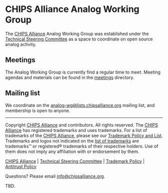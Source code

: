 # CHIPS Alliance Analog Working Group

The [CHIPS Alliance](https://chipsalliance.org) Analog Working Group was established under the [Technical Steering Committee](https://github.com/chipsalliance/tsc) as a space to coordinate on open source analog activity.

## Meetings

The Analog Working Group is currently find a regular time to meet. Meeting agendas and materials can be found in the [meetings](./meetings) directory.

## Mailing list

We coordinate on the [analog-wg@lists.chipsalliance.org](mailto:analog-wg@lists.chipsalliance.org) mailing list, and membership is open to anyone.

---

Copyright [CHIPS Alliance](https://chipsalliance.org) and contributors. All rights reserved. The [CHIPS Alliance](https://chipsalliance.org) has registered trademarks and uses trademarks.  For a list of trademarks of the [CHIPS Alliance](https://chipsalliance.org), please see our [Trademark Policy and List](https://lfprojects.org/policies/trademark-policy/). Trademarks and logos not indicated on the [list of trademarks](https://lfprojects.org/policies/trademark-policy/) are trademarks™ or registered® trademarks of their respective holders. Use of them does not imply any affiliation with or endorsement by them.

[CHIPS Alliance](https://chipsalliance.org/) | [Technical Steering Committee](https://github.com/chipsalliance/tsc) | [Trademark Policy](https://lfprojects.org/policies/trademark-policy/) | [Antitrust Policy](https://lfprojects.org/policies/antitrust-policy/)

Questions? Please email [info@chipsalliance.org](mailto:info@chipsalliance.org).

TBD.
